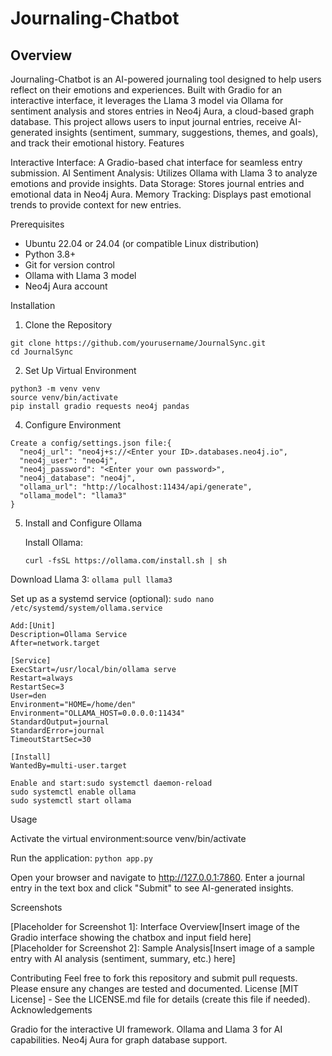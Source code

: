 # Journaling-Chatbot

## Overview
Journaling-Chatbot is an AI-powered journaling tool designed to help users reflect on their emotions and experiences. Built with Gradio for an interactive interface, it leverages the Llama 3 model via Ollama for sentiment analysis and stores entries in Neo4j Aura, a cloud-based graph database. This project allows users to input journal entries, receive AI-generated insights (sentiment, summary, suggestions, themes, and goals), and track their emotional history.
Features

Interactive Interface: A Gradio-based chat interface for seamless entry submission.
AI Sentiment Analysis: Utilizes Ollama with Llama 3 to analyze emotions and provide insights.
Data Storage: Stores journal entries and emotional data in Neo4j Aura.
Memory Tracking: Displays past emotional trends to provide context for new entries.

Prerequisites

- Ubuntu 22.04 or 24.04 (or compatible Linux distribution)
- Python 3.8+
- Git for version control
- Ollama with Llama 3 model
- Neo4j Aura account

Installation
1. Clone the Repository
```
git clone https://github.com/yourusername/JournalSync.git
cd JournalSync
 ```

2. Set Up Virtual Environment
 ```
 python3 -m venv venv
 source venv/bin/activate
 pip install gradio requests neo4j pandas
```

4. Configure Environment

```
Create a config/settings.json file:{
  "neo4j_url": "neo4j+s://<Enter your ID>.databases.neo4j.io",
  "neo4j_user": "neo4j",
  "neo4j_password": "<Enter your own password>",
  "neo4j_database": "neo4j",
  "ollama_url": "http://localhost:11434/api/generate",
  "ollama_model": "llama3"
}

```

5. Install and Configure Ollama

    Install Ollama:
   ```
   curl -fsSL https://ollama.com/install.sh | sh
   ```


Download Llama 3:
    `ollama pull llama3`


Set up as a systemd service (optional): `sudo nano /etc/systemd/system/ollama.service`

```
Add:[Unit]
Description=Ollama Service
After=network.target

[Service]
ExecStart=/usr/local/bin/ollama serve
Restart=always
RestartSec=3
User=den
Environment="HOME=/home/den"
Environment="OLLAMA_HOST=0.0.0.0:11434"
StandardOutput=journal
StandardError=journal
TimeoutStartSec=30

[Install]
WantedBy=multi-user.target

Enable and start:sudo systemctl daemon-reload
sudo systemctl enable ollama
sudo systemctl start ollama
```

Usage

Activate the virtual environment:source venv/bin/activate


Run the application: `python app.py`


Open your browser and navigate to http://127.0.0.1:7860.
Enter a journal entry in the text box and click "Submit" to see AI-generated insights.

Screenshots

[Placeholder for Screenshot 1]: Interface Overview[Insert image of the Gradio interface showing the chatbox and input field here]  
[Placeholder for Screenshot 2]: Sample Analysis[Insert image of a sample entry with AI analysis (sentiment, summary, etc.) here]

Contributing
Feel free to fork this repository and submit pull requests. Please ensure any changes are tested and documented.
License
[MIT License] - See the LICENSE.md file for details (create this file if needed).
Acknowledgements

Gradio for the interactive UI framework.
Ollama and Llama 3 for AI capabilities.
Neo4j Aura for graph database support.
